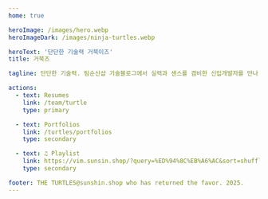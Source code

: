 ```yaml
---
home: true

heroImage: /images/hero.webp
heroImageDark: /images/ninja-turtles.webp

heroText: '단단한 기술력 거북이즈'
title: 거북즈

tagline: 단단한 기술력. 팀순신샵 기술블로그에서 실력과 센스를 겸비한 신입개발자를 만나 보세요. ❤️‍🔥 절찬 신입엔지니어 포트폴리오 및 이력서 제공중.

actions:
  - text: Resumes
    link: /team/turtle
    type: primary

  - text: Portfolios
    link: /turtles/portfolios
    type: secondary

  - text: ♫ Playlist
    link: https://vim.sunsin.shop/?query=%ED%94%8C%EB%A6%AC&sort=shuffle
    type: secondary

footer: THE TURTLES@sunshin.shop who has returned the favor. 2025.
---
```

